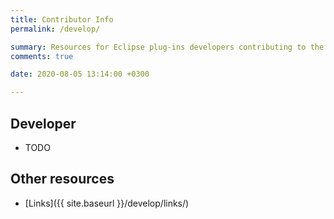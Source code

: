 ```yaml
---
title: Contributor Info
permalink: /develop/

summary: Resources for Eclipse plug-ins developers contributing to the project.
comments: true

date: 2020-08-05 13:14:00 +0300

---
```


## Developer

- TODO

## Other resources

- [Links]({{ site.baseurl }}/develop/links/)
